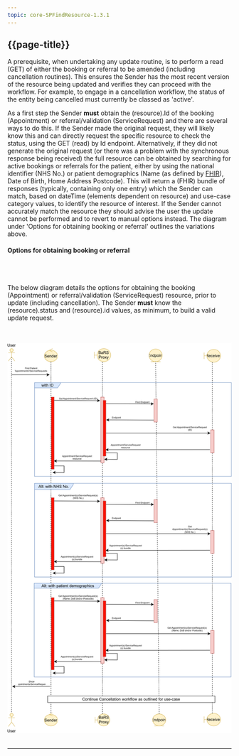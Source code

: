 ```yaml
---
topic: core-SPFindResource-1.3.1
---
```



## {{page-title}}

A prerequisite, when undertaking any update routine, is to perform a read (GET) of either the booking or referral to be amended (including cancellation routines). This ensures the Sender has the most recent version of the resource being updated and verifies they can proceed with the workflow. For example, to engage in a cancellation workflow, the status of the entity being cancelled must currently be classed as 'active'. 

As a first step the Sender **must** obtain the (resource).Id of the booking (Appointment) or referral/validation (ServiceRequest) and there are several ways to do this. If the Sender made the original request, they will likely know this and can directly request the specific resource to check the status, using the GET (read) by Id endpoint. Alternatively, if they did not generate the original request (or there was a problem with the synchronous response being received) the full resource can be obtained by searching for active bookings or referrals for the patient, either by using the national identifier (NHS No.) or patient demographics (Name (as defined by [FHIR](https://simplifier.net/packages/hl7.fhir.r4.core/4.0.1/files/2834389 )), Date of Birth, Home Address Postcode). This will return a (FHIR) bundle of responses (typically, containing only one entry) which the Sender can match, based on dateTime (elements dependent on resource) and use-case category values, to identify the resource of interest. If the Sender cannot accurately match the resource they should advise the user the update cannot be performed and to revert to manual options instead. The diagram under 'Options for obtaining booking or referral' outlines the variations above.

#### Options for obtaining booking or referral 

<br>
<br>
<p>
The below diagram details the options for obtaining the booking (Appointment) or referral/validation (ServiceRequest) resource, prior to update (including cancellation). The Sender <b>must</b> know the (resource).status and (resource).id values, as minimum, to build a valid update request.
</p>
<br>
<br>
<a href="https://raw.githubusercontent.com/NHSDigital/NHSDigital-FHIR-BookingAndReferrals/main/BaRS-Images/SequenceDiagrams/BaRS_StandardPattern_Cancellation_Find_Id.svg" target="_blank"><img src="https://raw.githubusercontent.com/NHSDigital/NHSDigital-FHIR-BookingAndReferrals/main/BaRS-Images/SequenceDiagrams/BaRS_StandardPattern_Cancellation_Find_Id.svg" width="1200"></img></a>
<br>
<br>
<hr>
